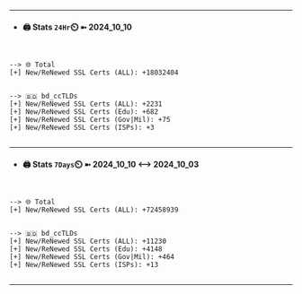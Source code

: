 

---
- #### 🖨️ **Stats** `24Hr`⏲️ ➼ 2024_10_10
```console


--> 🌐 Total
[+] New/ReNewed SSL Certs (ALL): +18032404


--> 🇧🇩 bd_ccTLDs
[+] New/ReNewed SSL Certs (ALL): +2231
[+] New/ReNewed SSL Certs (Edu): +682
[+] New/ReNewed SSL Certs (Gov|Mil): +75
[+] New/ReNewed SSL Certs (ISPs): +3


```

---
- #### 🖨️ **Stats** `7Days`⏲️ ➼ 2024_10_10 <--> 2024_10_03
```console


--> 🌐 Total
[+] New/ReNewed SSL Certs (ALL): +72458939


--> 🇧🇩 bd_ccTLDs
[+] New/ReNewed SSL Certs (ALL): +11230
[+] New/ReNewed SSL Certs (Edu): +4148
[+] New/ReNewed SSL Certs (Gov|Mil): +464
[+] New/ReNewed SSL Certs (ISPs): +13


```

---

